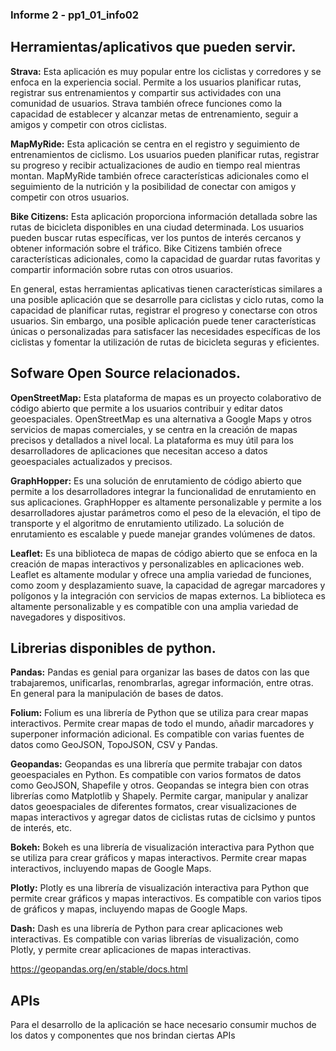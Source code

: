 ### Informe 2 - pp1_01_info02


## Herramientas/aplicativos que pueden servir.

**Strava:** Esta aplicación es muy popular entre los ciclistas y corredores y se enfoca en la experiencia social. Permite a los usuarios planificar rutas, registrar sus entrenamientos y compartir sus actividades con una comunidad de usuarios. Strava también ofrece funciones como la capacidad de establecer y alcanzar metas de entrenamiento, seguir a amigos y competir con otros ciclistas.

**MapMyRide:** Esta aplicación se centra en el registro y seguimiento de entrenamientos de ciclismo. Los usuarios pueden planificar rutas, registrar su progreso y recibir actualizaciones de audio en tiempo real mientras montan. MapMyRide también ofrece características adicionales como el seguimiento de la nutrición y la posibilidad de conectar con amigos y competir con otros usuarios.

**Bike Citizens:** Esta aplicación proporciona información detallada sobre las rutas de bicicleta disponibles en una ciudad determinada. Los usuarios pueden buscar rutas específicas, ver los puntos de interés cercanos y obtener información sobre el tráfico. Bike Citizens también ofrece características adicionales, como la capacidad de guardar rutas favoritas y compartir información sobre rutas con otros usuarios.

En general, estas herramientas aplicativas tienen características similares a una posible aplicación que se desarrolle para ciclistas y ciclo rutas, como la capacidad de planificar rutas, registrar el progreso y conectarse con otros usuarios. Sin embargo, una posible aplicación puede tener características únicas o personalizadas para satisfacer las necesidades específicas de los ciclistas y fomentar la utilización de rutas de bicicleta seguras y eficientes.


## Sofware Open Source relacionados.

**OpenStreetMap:** Esta plataforma de mapas es un proyecto colaborativo de código abierto que permite a los usuarios contribuir y editar datos geoespaciales. OpenStreetMap es una alternativa a Google Maps y otros servicios de mapas comerciales, y se centra en la creación de mapas precisos y detallados a nivel local. La plataforma es muy útil para los desarrolladores de aplicaciones que necesitan acceso a datos geoespaciales actualizados y precisos.

**GraphHopper:** Es una solución de enrutamiento de código abierto que permite a los desarrolladores integrar la funcionalidad de enrutamiento en sus aplicaciones. GraphHopper es altamente personalizable y permite a los desarrolladores ajustar parámetros como el peso de la elevación, el tipo de transporte y el algoritmo de enrutamiento utilizado. La solución de enrutamiento es escalable y puede manejar grandes volúmenes de datos.

**Leaflet:** Es una biblioteca de mapas de código abierto que se enfoca en la creación de mapas interactivos y personalizables en aplicaciones web. Leaflet es altamente modular y ofrece una amplia variedad de funciones, como zoom y desplazamiento suave, la capacidad de agregar marcadores y polígonos y la integración con servicios de mapas externos. La biblioteca es altamente personalizable y es compatible con una amplia variedad de navegadores y dispositivos.



## Librerias disponibles de python.

**Pandas:** Pandas es genial para organizar las bases de datos con las que trabajaremos, unificarlas, renombrarlas, agregar información, entre otras. En general para la manipulación de bases de datos.

**Folium:** Folium es una librería de Python que se utiliza para crear mapas interactivos. Permite crear mapas de todo el mundo, añadir marcadores y superponer información adicional. Es compatible con varias fuentes de datos como GeoJSON, TopoJSON, CSV y Pandas.

**Geopandas:** Geopandas es una librería que permite trabajar con datos geoespaciales en Python. Es compatible con varios formatos de datos como GeoJSON, Shapefile y otros. Geopandas se integra bien con otras librerías como Matplotlib y Shapely. Permite cargar, manipular y analizar datos geoespaciales de diferentes formatos, crear visualizaciones de mapas interactivos y agregar datos de ciclistas rutas de ciclsimo y puntos de interés, etc.

**Bokeh:** Bokeh es una librería de visualización interactiva para Python que se utiliza para crear gráficos y mapas interactivos. Permite crear mapas interactivos, incluyendo mapas de Google Maps.

**Plotly:** Plotly es una librería de visualización interactiva para Python que permite crear gráficos y mapas interactivos. Es compatible con varios tipos de gráficos y mapas, incluyendo mapas de Google Maps.

**Dash:** Dash es una librería de Python para crear aplicaciones web interactivas. Es compatible con varias librerías de visualización, como Plotly, y permite crear aplicaciones de mapas interactivas.

https://geopandas.org/en/stable/docs.html

## APIs
Para el desarrollo de la aplicación se hace necesario consumir muchos de los datos y componentes que nos brindan ciertas APIs



